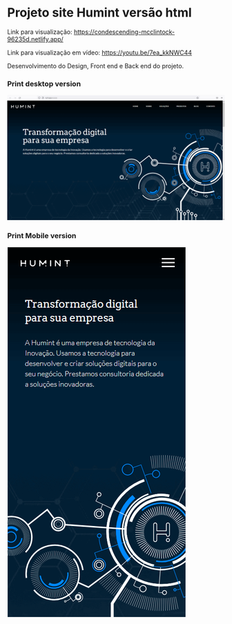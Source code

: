 # Projeto site Humint versão html
Link para visualização: 
https://condescending-mcclintock-96235d.netlify.app/

Link para visualização em vídeo: https://youtu.be/7ea_kkNWC44


Desenvolvimento do Design, Front end e Back end do projeto.

### Print desktop version
![Print desktop version](tela-humint-desktop.png)

### Print Mobile version
![Print mobile version](tela-humint-mobile.ong.png)
